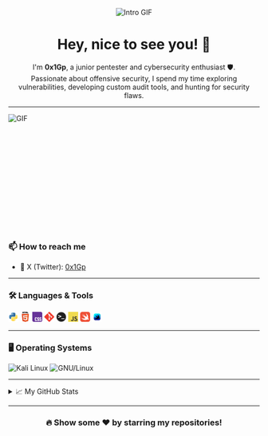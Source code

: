 <p align="center">
  <img src="./assets/giphy_16.gif" width="800" alt="Intro GIF"/>
</p>

<h1 align="center">Hey, nice to see you! 👋</h1>

<p align="center">
  I'm <b>0x1Gp</b>, a junior pentester and cybersecurity enthusiast 🛡️.<br>
  Passionate about offensive security, I spend my time exploring vulnerabilities, developing custom audit tools, and hunting for security flaws.
</p>

---

<img align="right" height="255" width="580" alt="GIF" src="./Assets/giphy_16.gif" />

### 📫 How to reach me
- 🔗 X (Twitter): [0x1Gp](https://www.x.com/0x1Gp)

---

### 🛠️ Languages & Tools
<code><img height="20" src="https://raw.githubusercontent.com/github/explore/80688e429a7d4ef2fca1e82350fe8e3517d3494d/topics/python/python.png"></code>
<code><img height="20" src="https://raw.githubusercontent.com/github/explore/80688e429a7d4ef2fca1e82350fe8e3517d3494d/topics/html/html.png"></code>
<code><img height="20" src="https://raw.githubusercontent.com/github/explore/80688e429a7d4ef2fca1e82350fe8e3517d3494d/topics/css/css.png"></code>
<code><img height="20" src="https://raw.githubusercontent.com/github/explore/80688e429a7d4ef2fca1e82350fe8e3517d3494d/topics/git/git.png"></code>
<code><img height="20" src="https://raw.githubusercontent.com/github/explore/80688e429a7d4ef2fca1e82350fe8e3517d3494d/topics/terminal/terminal.png"></code>
<code><img height="20" src="https://raw.githubusercontent.com/github/explore/main/topics/javascript/javascript.png"></code>
<code><img height="20" src="https://raw.githubusercontent.com/github/explore/main/topics/swift/swift.png"></code>
<code><img height="20" src="https://raw.githubusercontent.com/github/explore/main/topics/swiftui/swiftui.png"></code>

---

### 🖥️ Operating Systems
![Kali Linux](https://img.shields.io/badge/Kali_Linux-557C94?style=for-the-badge&logo=kali-linux&logoColor=white)
![GNU/Linux](https://img.shields.io/badge/GNU/Linux-FCC624?style=for-the-badge&logo=linux&logoColor=black)

---

<details>
  <summary>📈 My GitHub Stats</summary>

  ## 🏆 GitHub Trophies
  ![Trophies](https://github-profile-trophy.vercel.app/?username=0x1Gp&theme=radical&no-frame=true&no-bg=true&margin-w=4)

  ## 📊 GitHub Stats
  ![Stats](https://github-readme-stats.vercel.app/api?username=0x1Gp&show_icons=true&theme=radical&hide_border=true)

  ## 🚀 Most Used Languages
  ![Top Langs](https://github-readme-stats.vercel.app/api/top-langs/?username=0x1Gp&layout=compact&langs_count=6&theme=radical&hide_border=true)

</details>

---

<div align="center">
  <h3>🔥 Show some ❤️ by starring my repositories!</h3>
</div>
